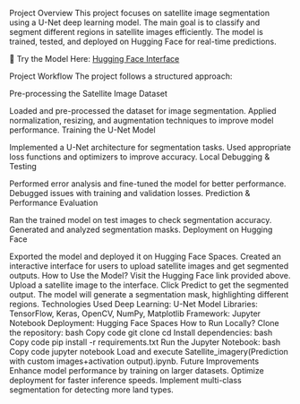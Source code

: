 Project Overview
This project focuses on satellite image segmentation using a U-Net deep learning model. The main goal is to classify and segment different regions in satellite images efficiently. The model is trained, tested, and deployed on Hugging Face for real-time predictions.

🔗 Try the Model Here: [Hugging Face Interface](https://huggingface.co/spaces/Salll/satellite_image_segmentation_prediction)

Project Workflow
The project follows a structured approach:

Pre-processing the Satellite Image Dataset

Loaded and pre-processed the dataset for image segmentation.
Applied normalization, resizing, and augmentation techniques to improve model performance.
Training the U-Net Model

Implemented a U-Net architecture for segmentation tasks.
Used appropriate loss functions and optimizers to improve accuracy.
Local Debugging & Testing

Performed error analysis and fine-tuned the model for better performance.
Debugged issues with training and validation losses.
Prediction & Performance Evaluation

Ran the trained model on test images to check segmentation accuracy.
Generated and analyzed segmentation masks.
Deployment on Hugging Face

Exported the model and deployed it on Hugging Face Spaces.
Created an interactive interface for users to upload satellite images and get segmented outputs.
How to Use the Model?
Visit the Hugging Face link provided above.
Upload a satellite image to the interface.
Click Predict to get the segmented output.
The model will generate a segmentation mask, highlighting different regions.
Technologies Used
Deep Learning: U-Net Model
Libraries: TensorFlow, Keras, OpenCV, NumPy, Matplotlib
Framework: Jupyter Notebook
Deployment: Hugging Face Spaces
How to Run Locally?
Clone the repository:
bash
Copy code
git clone <repo-link>
cd <repo-folder>
Install dependencies:
bash
Copy code
pip install -r requirements.txt
Run the Jupyter Notebook:
bash
Copy code
jupyter notebook
Load and execute Satellite_imagery(Prediction with custom images+activation output).ipynb.
Future Improvements
Enhance model performance by training on larger datasets.
Optimize deployment for faster inference speeds.
Implement multi-class segmentation for detecting more land types.


